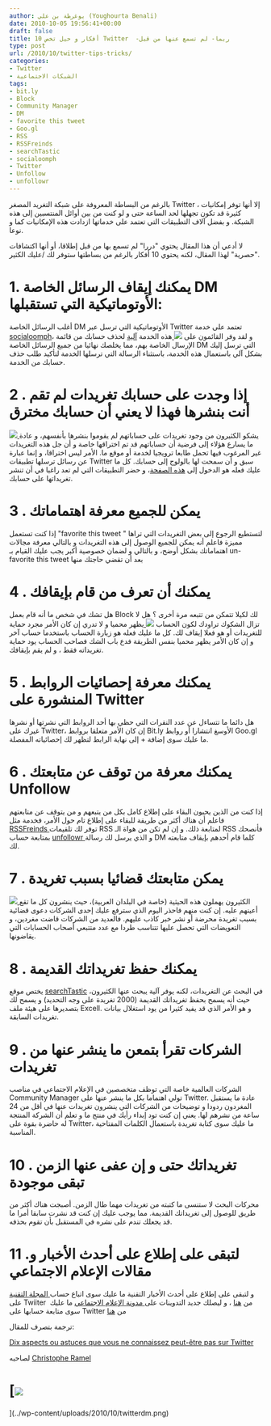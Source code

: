 ```yaml
---
author: يوغرطة بن علي (Youghourta Benali)
date: 2010-10-05 19:56:41+00:00
draft: false
title: 10 أفكار و حيل تخص Twitter  -ربما- لم تسمع عنها من قبل
type: post
url: /2010/10/twitter-tips-tricks/
categories:
- Twitter
- الشبكات الاجتماعية
tags:
- bit.ly
- Block
- Community Manager
- DM
- favorite this tweet
- Goo.gl
- RSS
- RSSFreinds
- searchTastic
- socialoomph
- Twitter
- Unfollow
- unfollowr
---
```







بالرغم من البساطة المعروفة على شبكة التغريد المصغر Twitter ، إلا أنها توفر إمكانيات كثيرة قد تكون تجهلها لحد الساعة حتى و لو كنت من بين أوائل المنتسبين إلى هذه الشبكة. و بفضل آلاف التطبيقات التي تعتمد على خدماتها ازدادت هذه الإمكانيات كما و نوعا.




لا أدعي أن هذا المقال يحتوي "دررا" لم تسمع بها من قبل إطلاقا، أو أنها اكتشافات "حصرية" لهذا المقال، لكنه يحتوي 10 أفكار بالرغم من بساطتها ستوفر لك /عليك الكثير.




<!-- more -->






# 1. يمكنك إيقاف الرسائل الخاصة DM الأوتوماتيكية التي تستقبلها:




أغلب الرسائل الخاصة DM الأوتوماتيكية التي ترسل عبر Twitter تعتمد على خدمة [socialoomph](http://www.socialoomph.com/)، و لقد وفر القائمون على [![](http://socialmedia4arab.com/wp-content/uploads/2010/10/twitterdm-150x150.png)
](http://socialmedia4arab.com/wp-content/uploads/2010/10/twitterdm.png)هذه الخدمة [آلية](http://www.socialoomph.com/optout) لحذف حسابك من قائمة الإرسال الخاصة بهم، مما يخلصك نهائيا من جميع الرسائل الخاصة DM التي ترسل إليك بشكل آلي باستعمال هذه الخدمة، باستثناء الرسالة التي ترسلها الخدمة لتأكيد طلب حذف حسابك من الخدمة.














# 2 . إذا وجدت على حسابك تغريدات لم تقم أنت بنشرها فهذا لا يعني أن حسابك مخترق




[![](http://socialmedia4arab.com/wp-content/uploads/2010/10/twitter-pirate.png)
](http://socialmedia4arab.com/wp-content/uploads/2010/10/twitter-pirate.png)يشكو الكثيرون من وجود تغريدات على حساباتهم لم يقوموا بنشرها بأنفسهم، و عادة ما يسارع هؤلاء إلى فرضية أن حساباتهم قد تم اختراقها خاصة و أن جل هذه التغريدات غير المرغوب فيها تحمل طابعا ترويجيا لخدمة أو موقع ما. الأمر ليس اختراقا، و إنما عبارة عن رسائل ترسلها تطبيقات Twitter سبق و أن سمحت لها بالولوج إلى حسابك. كل ما عليك فعله هو الدخول إلى [هذه الصفحة](http://twitter.com/settings/connections)، و حضر التطبيقات التي لم تعد راغبا في أن تنشر تغريداتها على حسابك.











# 3 . يمكن للجميع معرفة اهتماماتك




إذا كنت تستعمل "favorite this tweet " لتستطيع الرجوع إلى بعض التغريدات التي تراها مميزة فاعلم أنه يمكن للجميع الوصول إلى هذه التغريدات و بالتالي معرفة مجالات اهتماماتك بشكل أوضح، و بالتالي و لضمان خصوصية أكبر يجب عليك القيام بـ un-favorite this tweet بعد أن تقضي حاجتك منها





# 4 . يمكنك أن تعرف من قام بإيقافك




هل تشك في شخص ما أنه قام بعمل Block لك لكيلا تتمكن من تتبعه مرة أخرى ؟ هل لا تزال الشكوك تراودك لكون الحساب [![](http://socialmedia4arab.com/wp-content/uploads/2010/10/twitter_block-150x150.jpg)
](http://socialmedia4arab.com/wp-content/uploads/2010/10/twitter_block.jpg)يظهر محميا و لا تدري إن كان الأمر مجرد حماية للتغريدات أو هو فعلا إيقاف لك. كل ما عليك فعله هو زيارة الحساب باستخدما حساب آخر و إن كان الأمر يظهر محميا بنفس الطريقة فدع باب الشك فصاحب الحساب يود حماية تغريداته فقط ، و لم يقم بإيقافك.














# 5 . يمكنك معرفة إحصائيات الروابط المنشورة على Twitter




هل دائما ما تتساءل عن عدد النقرات التي حظي بها أحد الروابط التي نشرتها أو نشرها غيرك على Twitter، إن كان الأمر متعلقا بروابط Bit.ly الأوسغ انتشارا أو روابط Goo.gl ما عليك سوى إضافة + إلى نهاية الرابط لتظهر لك إحصائياته المفصلة.








# 6 . يمكنك معرفة من توقف عن متابعتك Unfollow




إذا كنت من الذين يحبون البقاء على إطلاع كامل بكل من يتبعهم و من يتوقف عن متابعتهم فاعلم أن هناك أكثر من طريقة للبقاء على إطلاع تام حول الأمر، فخدمة مثل [RSSFreinds ](http://h3o.de/friends/index.php) توفر لك تلقيمات RSS لمتابعة ذلك. و إن لم تكن من هواة الـ RSS فأنصحك بمتابعة حساب  [unfollowr ](https://twitter.com/unfollowr) و الذي يرسل لك رسالة DM كلما قام أحدهم بإيقاف متابعته لك. 





# 7 . يمكن متابعتك قضائيا بسبب تغريدة




[![](../wp-content/uploads/2010/10/Twitter_Sue.jpg)
](../wp-content/uploads/2010/10/Twitter_Sue.jpg)الكثيرون يهملون هذه الحيثية (خاصة في البلدان العربية)، حيث ينشرون كل ما تقع أعينهم عليه. إن كنت منهم فاحذر اليوم الذي سترفع عليك إحدى الشركات دعوى قضائية بسبب تغريدة محرضة أو نشر خبر كاذب عليهم. فالعديد من الشركات قاضت مغردين، و  التعويضات التي تحصل عليها تتناسب طردا مع عدد متتبعي أصحاب الحسابات التي يقاضونها.








# 8 . يمكنك حفظ تغريداتك القديمة




يختص موقع [searchTastic](http://www.searchtastic.com/index.php) في البحث عن التغريدات، لكنه يوفر آلية يبحث عنها الكثيرون، حيث أنه يسمح بحفظ تغريداتك القديمة (2000 تغريدة على وجه التحديد) و يسمح لك بتصديرها على هيئة ملف Excell. و هو الأمر الذي قد يفيد كثيرا من يود استغلال بيانات تغريدات السابقة.





# 9 . الشركات تقرأ بتمعن ما ينشر عنها من تغريدات




الشركات العالمية خاصة التي توظف متخصصين في الإعلام الاجتماعي في مناصب Community Manager تولي اهتماما بكل ما ينشر عنها على Twitter. عادة ما يستقبل المغردون ردودا و توضيحات من الشركات التي ينشرون تغريدات عنها في أقل من 24 ساعة من نشرهم لها. يعني إن كنت تود إبداء رأيك في منتج ما و تعلم أن الشركة المنتجة له حاضرة بقوة على Twitter، ما عليك سوى كتابة تغريدة باستعمال الكلمات المفتاحية المناسبة.














# 10 . تغريداتك حتى و إن عفى عنها الزمن تبقى موجودة




محركات البحث لا ستنسى ما كتبته من تغريدات مهما طال الزمن. أصبجت هناك أكثر من طريق للوصول إلى تغريداتك القديمة. مما يوجب عليك إن كنت قد نشرت سابقا أمرا ما قد يجعلك تندم على نشره في المستقبل بأن  تقوم بحذفه.








# 11 .لتبقى على إطلاع على أحدث الأخبار و مقالات الإعلام الاجتماعي


و لتبقى على إطلاع على أحدث الأخبار التقنية ما عليك سوى اتباع حساب[ المجلة التقنية](https://www.it-scoop.com) على Twiiter  من [هنا](http://twitter.com/it_scoop_com) ، و ليصلك جديد التدوينات على[ مدونة الإعلام الاجتماعي](http://socialmedia4arab.com) ما عليك سوى متابعة حسابها على Twitter من [هنا](http://twitter.com/sm4arab)











ترجمة بتصرف للمقال:




[ Dix aspects ou astuces que vous ne connaissez peut-être pas sur Twitter](http://www.kriisiis.fr/index.php/10-aspects-ou-astuces-que-vous-ne-connaissez-peut-etre-pas-sur-twitter/)







لصاحبه [Christophe Ramel](https://twitter.com/Kriisiis)








# [![](../wp-content/uploads/2010/10/twitterdm-150x150.png)
](../wp-content/uploads/2010/10/twitterdm.png)



